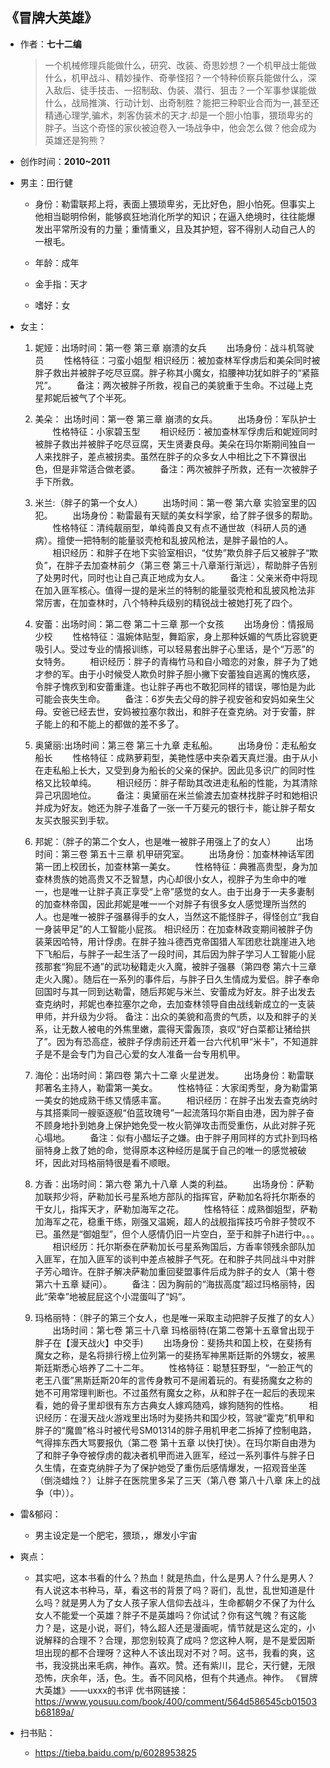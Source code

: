 ## 《冒牌大英雄》

- 作者：**七十二编**
  
    > 一个机械修理兵能做什么，研究、改装、奇思妙想？一个机甲战士能做什么，机甲战斗、精妙操作、奇拳怪招？一个特种侦察兵能做什么，深入敌后、徒手技击、一招制敌、伪装、潜行、狙击？一个军事参谋能做什么，战局推演、行动计划、出奇制胜？能把三种职业合而为一,甚至还精通心理学,骗术，刺客伪装术的天才.却是一个胆小怕事，猥琐卑劣的胖子。当这个奇怪的家伙被迫卷入一场战争中，他会怎么做？他会成为英雄还是狗熊？

- 创作时间：**2010~2011**

- 男主：田行健

  * 身份：勒雷联邦上将，表面上猥琐卑劣，无比好色，胆小怕死。但事实上他相当聪明伶俐，能够疯狂地消化所学的知识；在逼入绝境时，往往能爆发出平常所没有的力量；重情重义，且及其护短，容不得别人动自己人的一根毛。
  
  * 年龄：成年
  * 金手指：天才
  * 嗜好：女

- 女主：

  1. 妮娅：出场时间：第一卷 第三章 崩溃的女兵
　　出场身份：战斗机驾驶员
　　性格特征：刁蛮小姐型
    相识经历：被加查林军俘虏后和美朵同时被胖子救出并被胖子吃尽豆腐。胖子称其小魔女，掐腰神功犹如胖子的“紧箍咒”。
　　备注：两次被胖子所救，视自己的美貌重于生命。不过碰上克星邦妮后被气了个半死。

  2. 美朵：
  出场时间：第一卷 第三章 崩溃的女兵。
  　　出场身份：军队护士
  　　性格特征：小家碧玉型
  　　相识经历：被加查林军俘虏后和妮娅同时被胖子救出并被胖子吃尽豆腐，天生贤妻良母。美朵在玛尔斯期间独自一人来找胖子，差点被拐卖。虽然在胖子的众多女人中相比之下不算很出色，但是非常适合做老婆。
  　　备注：两次被胖子所救，还有一次被胖子手下所救。
  3. 米兰:（胖子的第一个女人）
  　　出场时间：第一卷 第六章 实验室里的囚犯。
  　　出场身份：勒雷最有天赋的美女科学家，给了胖子很多的帮助。
  　　性格特征：清纯靓丽型，单纯善良又有点不通世故（科研人员的通病）。擅使一把特制的能量驳壳枪和乱披风枪法，是胖子最怕的人。
  　　相识经历：和胖子在地下实验室相识，“仗势”欺负胖子后又被胖子“欺负”，在胖子去加查林前夕（第三卷 第三十八章渐行渐远），帮助胖子告别了处男时代，同时也让自己真正地成为女人。
  　　备注：父亲米奇中将现在加入匪军核心。值得一提的是米兰的特制的能量驳壳枪和乱披风枪法非常厉害，在加查林时，八个特种兵级别的精锐战士被她打死了四个。
  4. 安蕾：出场时间：第二卷 第二十三章 那一个女孩
  　　出场身份：情报局少校
  　　性格特征：温婉体贴型，舞蹈家，身上那种妖媚的气质比容貌更吸引人。受过专业的情报训练，可以轻易套出胖子心里话，是个“万恶”的女特务。
  　　相识经历：胖子的青梅竹马和自小暗恋的对象，胖子为了她才参的军。由于小时候受人欺负时胖子胆小撇下安蕾独自逃离的愧疚感，令胖子愧疚到和安蕾重逢。也让胖子再也不敢犯同样的错误，哪怕是为此可能会丧失生命。
  　　备注：6岁失去父母的胖子视安爸和安妈如亲生父母。安爸已经去世，安妈被拉塞尔救出，和胖子在查克纳。对于安蕾，胖子能上的和不能上的都做的差不多了。
  5. 奥黛丽:出场时间：第三卷 第三十九章 走私船。
  　　出场身份：走私船女船长
  　　性格特征：成熟萝莉型，美艳性感中夹杂着天真烂漫。由于从小在走私船上长大，又受到身为船长的父亲的保护。因此见多识广的同时性格又比较单纯。
  　　相识经历：胖子帮助其改进走私船的性能，为其清除异己巩固地位。
  　　备注：奥黛丽在米兰偷渡去加查林找胖子时和她相识并成为好友。她还为胖子准备了一张一千万斐元的银行卡，能让胖子帮女友买衣服买到手软。
  6. 邦妮：（胖子的第二个女人，也是唯一被胖子用强上了的女人）
  　　出场时间：第三卷 第五十三章 机甲研究室。
  　　出场身份：加查林神话军团第一团上校团长，加查林第一美女。
    　　性格特征：典雅高贵型，身为加查林贵族的她高贵又不乏智慧，内心却很小女人，视胖子为生命中的唯一，也是唯一让胖子真正享受“上帝”感觉的女人。由于出身于一夫多妻制的加查林帝国，因此邦妮是唯一一个对胖子有很多女人感觉理所当然的人。也是唯一被胖子强暴得手的女人，当然这不能怪胖子，得怪创立“我自一身装甲足”的人工智能小屁孩。
    相识经历：在加查林政变期间被胖子伪装莱因哈特，用计俘虏。在胖子独斗德西克帝国猎人军团悲壮跳崖进入地下飞船后，与胖子一起生活了一段时间，其后因为胖子学习人工智能小屁孩那套“狗屁不通”的武功秘籍走火入魔，被胖子强暴（第四卷 第六十三章 走火入魔）。随后在一系列的事件后，与胖子日久生情成为爱侣。胖子奉命回国时与其一同到达勒雷，随后邦妮与米兰、安蕾成为好友。胖子出发去查克纳时，邦妮也奉拉塞尔之命，去加查林领导自由战线新成立的一支装甲师，并升级为少将。
    备注：出众的美貌和高贵的气质，以及和胖子的关系，让无数人被电的外焦里嫩，震得天雷轰顶，哀叹“好白菜都让猪给拱了”。因为有恐高症，被胖子俘虏前还开着一台六代机甲“米卡”，不知道胖子是不是会专门为自己心爱的女人准备一台专用机甲。
  7. 海伦：出场时间：第四卷 第六十二章 火星迸发。
  　　出场身份：勒雷联邦著名主持人，勒雷第一美女。
  　　性格特征：大家闺秀型，身为勒雷第一美女的她成熟干练又情感丰富。
  　　相识经历：在胖子出发去查克纳时与其搭乘同一艘驱逐舰“伯蓝玫瑰号”一起流落玛尔斯自由港，因为胖子奋不顾身地扑到她身上保护她免受一枚火箭弹攻击而受重伤，从此对胖子死心塌地。
  　　备注：似有小醋坛子之嫌。由于胖子用同样的方式扑到玛格丽特身上救了她的命，觉得原本这种经历是属于自己的唯一的感觉被破坏，因此对玛格丽特很是看不顺眼。
  8. 方香：出场时间：第六卷 第九十八章 人类的利益。
  　　出场身份：萨勒加联邦少将，萨勒加长弓星系地方部队的指挥官，萨勒加名将托尔斯泰的干女儿，指挥天才，萨勒加海军之花。
  　　性格特征：成熟御姐型，萨勒加海军之花，稳重干练，刚强又温婉，超人的战舰指挥技巧令胖子赞叹不已。虽然是“御姐型”，但个人感情仍旧一片空白，至于和胖子h进行中。。。
  　　相识经历：托尔斯泰在萨勒加长弓星系殉国后，方香率领残余部队加入匪军，在加入匪军的谈判中差点被胖子气死。在和胖子共同战斗中对胖子芳心暗许。在胖子解决萨勒加重回斐盟事件后成为胖子的女人（第十卷 第六十五章 疑问）。
  　　备注：因为胸前的“海拔高度”超过玛格丽特，因此“荣幸”地被屁屁这个小混蛋叫了“妈”。
  9. 玛格丽特：（胖子的第三个女人，也是唯一采取主动把胖子反推了的女人）
　　出场时间：第七卷 第三十八章 玛格丽特(在第二卷第十五章曾出现于胖子在【漫天战火】中交手)
  　　出场身份：斐扬共和国上校，在斐扬有魔女之称，是名将排行榜上位列第一的斐扬军神黑斯廷斯的外甥女，被黑斯廷斯悉心培养了二十二年。
  　　性格特征：聪慧狂野型，“一脸正气的老王八蛋”黑斯廷斯20年的言传身教可不是闹着玩的。有斐扬魔女之称的她不可用常理判断也。不过虽然有魔女之称，从和胖子在一起后的表现来看，她的骨子里却很有东方古典女人嫁鸡随鸡，嫁狗随狗的性格。
  　　相识经历：在漫天战火游戏里出场时为斐扬共和国少校，驾驶“霍克”机甲和胖子的“魔兽”格斗时被代号SM01314的胖子用机甲老二拆掉了控制电路，气得摔东西大骂要报仇（第二卷 第十五章 以快打快）。在玛尔斯自由港为了和胖子争夺被俘虏的裁决者机甲而进入匪军，经过一系列事件与胖子日久生情，在查克纳胖子为了保护她受了重伤后感情爆发，一招观音坐莲（倒浇蜡烛？）让胖子在医院里多呆了三天（第八卷 第八十八章 床上的战争（中））。

- 雷&郁闷：

  * 男主设定是一个肥宅，猥琐，，爆发小宇宙

- 爽点：
  
  * 其实吧，这本书看的什么？热血！就是热血，什么是男人？什么是男人？有人说这本书种马，草，看这书的背景了吗？哥们，乱世，乱世知道是什么吗？就是男人为了女人孩子家人信仰去战斗，生命都朝夕不保了为什么女人不能爱一个英雄？胖子不是英雄吗？你试试？你有这气魄？有这能力？是，这是小说，哥们，特么超人还是漫画呢，情节就是这么定的，小说解释的合理不？合理，那您别较真了成吗？您这种人啊，是不是爱因斯坦出现的都不合理呀？这种人不该出现对不对？呵。这书，我看的爽，这书，我没挑出来毛病，神作。喜欢。赞。还有紫川，昆仑，天行健，无限恐怖，庆余年，活，色。生。香不同风格，但有个共通点。神作。
  《冒牌大英雄》——uxxx的书评
  优书网链接：https://www.yousuu.com/book/400/comment/564d586545cb01503b68189a/

- 扫书贴：
  
  * <https://tieba.baidu.com/p/6028953825>
